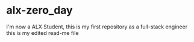 # alx-zero_day
I'm now a ALX Student, this is my first repository as a full-stack engineer
this is my edited read-me file
